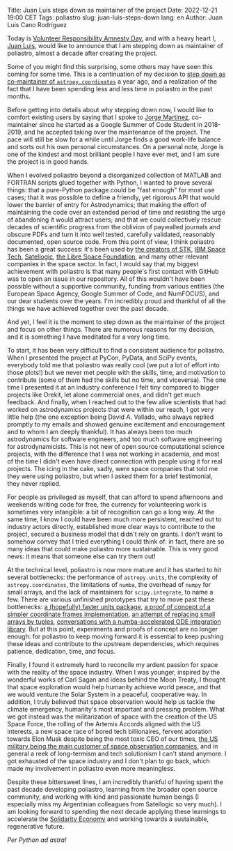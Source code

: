 Title: Juan Luis steps down as maintainer of the project
Date: 2022-12-21 19:00 CET
Tags: poliastro
slug: juan-luis-steps-down
lang: en
Author: Juan Luis Cano Rodríguez

Today is [Volunteer Responsibility Amnesty Day](https://www.volunteeramnestyday.net/),
and with a heavy heart I, [Juan Luis](https://github.com/astrojuanlu/), would like to announce
that I am stepping down as maintainer of poliastro, almost a decade after creating the project.

Some of you might find this surprising, some others may have seen this coming for some time.
This is a continuation of my decision to
[step down as co-maintainer of `astropy.coordinates`](https://github.com/astropy/astropy.github.com/pull/452#issuecomment-961131035)
a year ago, and a realization of the fact that
I have been spending less and less time in poliastro in the past months.

Before getting into details about why stepping down now,
I would like to comfort existing users by saying that I spoke to
[Jorge Martínez](https://github.com/jorgepiloto/),
co-maintainer since he started as a Google Summer of Code Student in 2018-2019,
and he accepted taking over the maintenance of the project.
The pace will still be slow for a while until Jorge finds a good work-life balance
and sorts out his own personal circumstances.
On a personal note, Jorge is one of the kindest and most brilliant people I have ever met,
and I am sure the project is in good hands.

When I evolved poliastro beyond a disorganized collection of MATLAB and FORTRAN scripts
glued together with Python, I wanted to prove several things:
that a pure-Python package could be "fast enough" for most use cases;
that it was possible to define a friendly, yet rigorous API
that would lower the barrier of entry for Astrodynamics;
that making the effort of maintaining the code over an extended period of time
and resisting the urge of abandoning it would attract users;
and that we could collectively rescue decades of scientific progress
from the oblivion of paywalled journals and obscure PDFs
and turn it into well tested, carefully validated, reasonably documented, open source code.
From this point of view, I think poliastro has been a great success:
it's been used by [the creators of STK](https://github.com/AnalyticalGraphicsInc/STKCodeExamples/blob/466c139/StkAutomation/Python/Scenario_Analysis/Lifetime%20Analysis/RunLifetimeAnalysis.ipynb#L30),
[IBM Space Tech](https://github.com/IBM/spacetech-ssa),
[Satellogic](https://github.com/satellogic/orbit-predictor/blob/686af07/orbit_predictor/keplerian.py#L24),
[the Libre Space Foundation](https://gitlab.com/librespacefoundation/polaris/vinvelivaanilai),
and many other relevant companies in the space sector.
In fact, I would say that my biggest achievement with poliastro is that 
many people's first contact with GitHub was to open an issue in our repository.
All of this wouldn't have been possible without a supportive community,
funding from various entities (the European Space Agency, Google Summer of Code, and NumFOCUS),
and our dear students over the years.
I'm incredibly proud and thankful of all the things we have achieved together over the past decade.

And yet, I feel it is the moment to step down as the maintainer of the project and focus on other things.
There are numerous reasons for my decision, and it is something I have meditated for a very long time.

To start, it has been very difficult to find a consistent audience for poliastro.
When I presented the project at PyCon, PyData, and SciPy events,
everybody told me that poliastro was really cool (we put a lot of effort into those plots!)
but we never met people with the skills, time, and motivation to contribute
(some of them had the skills but no time, and viceversa).
The one time I presented it at an industry conference
I felt tiny compared to bigger projects like Orekit, let alone commercial ones,
and didn't get much feedback.
And finally, when I reached out to the few alive scientists that had worked on astrodynamics
projects that were within our reach, I got very little help
(the one exception being David A. Vallado, who always replied promptly to my emails
and showed genuine excitement and encouragement and to whom I am deeply thankful).
It has always been too much astrodynamics for software engineers,
and too much software engineering for astrodynamicists.
This is not new of open source computational science projects,
with the difference that I was not working in academia,
and most of the time I didn't even have direct connection with people using it for real projects.
The icing in the cake, sadly, were space companies that told me they were using poliastro,
but when I asked them for a brief testimonial, they never replied.

For people as privileged as myself, that can afford to spend afternoons and weekends writing code for free,
the currency for volunteering work is sometimes very intangible: a bit of recognition can go a long way.
At the same time, I know I could have been much more persistent, reached out to industry actors directly,
established more clear ways to contribute to the project,
secured a business model that didn't rely on grants. I don't want to somehow convey that
I tried everything I could think of: in fact, there are so many ideas that could make
poliastro more sustainable. This is very good news: it means that someone else can try them out!

At the technical level, poliastro is now more mature and it has started to hit several bottlenecks:
the performance of `astropy.units`, the complexity of `astropy.coordinates`,
the limitations of `numba`, the overhead of `numpy` for small arrays,
and the lack of maintainers for `scipy.integrate`, to name a few.
There are various unfinished prototypes that try to move past these bottlenecks:
[a (hopefully) faster units package](https://github.com/astrojuanlu/fastunits/),
[a proof of concept of a simpler coordinate frames implementation](https://github.com/astrojuanlu/astropy/commit/f7873c5a),
[an attempt of replacing small arrays by tuples](https://github.com/pleiszenburg/bulk_propagate/blob/master/test_notation.ipynb),
[conversations with a numba-accelerated ODE integration library](https://github.com/hgrecco/numbakit-ode/).
But at this point, experiments and proofs of concept are no longer enough:
for poliastro to keep moving forward it is essential to keep pushing these ideas
and contribute to the upstream dependencies, which requires patience, dedication, time, and focus.

Finally, I found it extremely hard to reconcile my ardent passion for space
with the reality of the space industry. When I was younger, inspired by the wonderful works of Carl Sagan
and ideas behind the Moon Treaty, I thought that space exploration would help humanity achieve world peace,
and that we would venture the Solar System in a peaceful, cooperative way.
In addition, I truly believed that space observation would help us tackle the climate emergency,
humanity's most important and pressing problem.
What we got instead was the militarization of space with the creation of the US Space Force,
the rolling of the Artemis Accords aligned with the US interests,
a new space race of bored tech billionaires,
fervent adoration towards Elon Musk despite being the most toxic CEO of our times,
[the US military being the main customer of space observation companies](https://joemorrison.substack.com/p/the-commercial-satellite-imagery),
and in general a reek of long-termism and tech solutionism I can't stand anymore.
I got exhausted of the space industry and I don't plan to go back,
which made my involvement in poliastro even more meaningless.

Despite these bittersweet lines, I am incredibly thankful of having spent the past decade
developing poliastro, learning from the broader open source community,
and working with kind and passionate human beings
(I especially miss my Argentinian colleagues from Satellogic so very much).
I am looking forward to spending the next decade applying these learnings to
accelerate the [Solidarity Economy](https://solidarityeconomyprinciples.org/)
and working towards a sustainable, regenerative future.

_Per Python ad astra!_

